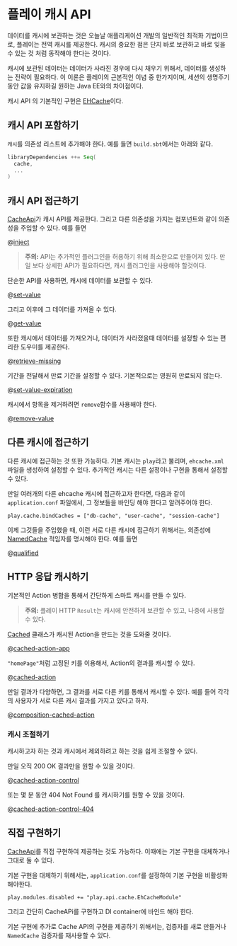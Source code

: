 <!--- Copyright (C) 2009-2015 Typesafe Inc. <http://www.typesafe.com> -->
# 플레이 캐시 API

데이터를 캐시에 보관하는 것은 오늘날 애플리케이션 개발의 일반적인 최적화 기법이므로, 플레이는 전역 캐시를 제공한다. 캐시의 중요한 점은 단지 바로 보관하고 바로 잊을 수 있는 것 처럼 동작해야 한다는 것이다. 

캐시에 보관된 데이터는 데이터가 사라진 경우에 다시 채우기 위해서, 데이터를 생성하는 전략이 필요하다. 이 이론은 플레이의 근본적인 이념 중 한가지이며, 세션의 생명주기 동안 값을 유지하길 원하는 Java EE와의 차이점이다. 

캐시 API 의 기본적인 구현은 [EHCache](http://ehcache.org/)이다.

## 캐시 API 포함하기

`캐시`를 의존성 리스트에 추가해야 한다. 예를 들면 `build.sbt`에서는 아래와 같다.

```scala
libraryDependencies ++= Seq(
  cache,
  ...
)
```

## 캐시 API 접근하기

[CacheApi](api/scala/index.html#play.api.cache.CacheApi)가 캐시 API를 제공한다. 그리고 다른 의존성을 가지는 컴포넌트와 같이 의존성을 주입할 수 있다. 예를 들면

@[inject](code/ScalaCache.scala)

> **주의:** API는 추가적인 플러그인을 허용하기 위해 최소한으로 만들어져 있다. 만일 보다 상세한 API가 필요하다면, 캐시 플러그인을 사용해야 할것이다.

단순한 API를 사용하면, 캐시에 데이터를 보관할 수 있다.

@[set-value](code/ScalaCache.scala)

그리고 이후에 그 데이터를 가져올 수 있다.

@[get-value](code/ScalaCache.scala)

또한 캐시에서 데이터를 가져오거나, 데이터가 사라졌을때 데이터를 설정할 수 있는 편리한 도우미를 제공한다.

@[retrieve-missing](code/ScalaCache.scala)

기간을 전달해서 만료 기간을 설정할 수 있다. 기본적으로는 영원히 만료되지 않는다.

@[set-value-expiration](code/ScalaCache.scala)

캐시에서 항목을 제거하려면 `remove`함수를 사용해야 한다.

@[remove-value](code/ScalaCache.scala)

## 다른 캐시에 접근하기

다른 캐시에 접근하는 것 또한 가능하다. 기본 캐시는 `play`라고 불리며, `ehcache.xml` 파일을 생성하여 설정할 수 있다. 추가적인 캐시는 다른 설정이나 구현을 통해서 설정할 수 있다.

만일 여러개의 다른 ehcache 캐시에 접근하고자 한다면, 다음과 같이 `application.conf` 파일에서, 그 정보들을 바인딩 해야 한다고 알려주어야 한다.

    play.cache.bindCaches = ["db-cache", "user-cache", "session-cache"]

이제 그것들을 주입했을 때, 이런 서로 다른 캐시에 접근하기 위해서는, 의존성에 [NamedCache](api/java/play/cache/NamedCache.html) 적임자를 명시해야 한다. 예를 들면

@[qualified](code/ScalaCache.scala)

## HTTP 응답 캐시하기

기본적인 Action 병합을 통해서 간단하게 스마트 캐시를 만들 수 있다.

> **주의:** 플레이 HTTP `Result`는 캐시에 안전하게 보관할 수 있고, 나중에 사용할 수 있다.

[Cached](api/scala/index.html#play.api.cache.Cached) 클래스가 캐시된 Action을 만드는 것을 도와줄 것이다.

@[cached-action-app](code/ScalaCache.scala)

`"homePage"`처럼 고정된 키를 이용해서, Action의 결과를 캐시할 수 있다.

@[cached-action](code/ScalaCache.scala)

만일 결과가 다양하면, 그 결과를 서로 다른 키를 통해서 캐시할 수 있다. 예를 들어 각각의 사용자가 서로 다른 캐시 결과를 가지고 있다고 하자.

@[composition-cached-action](code/ScalaCache.scala)

### 캐시 조절하기

캐시하고자 하는 것과 캐시에서 제외하려고 하는 것을 쉽게 조절할 수 있다.

만일 오직 200 OK 결과만을 원할 수 있을 것이다.

@[cached-action-control](code/ScalaCache.scala)

또는 몇 분 동안 404 Not Found 를 캐시하기를 원할 수 있을 것이다.

@[cached-action-control-404](code/ScalaCache.scala)

## 직접 구현하기

[CacheApi](api/scala/index.html#play.api.cache.CacheApi)를 직접 구현하여 제공하는 것도 가능하다. 이때에는 기본 구현을 대체하거나 그대로 둘 수 있다.

기본 구현을 대체하기 위해서는, `application.conf`를 설정하여 기본 구현을 비활성화 해야한다.

```
play.modules.disabled += "play.api.cache.EhCacheModule"
```

그리고 간단히 CacheAPi를 구현하고 DI container에 바인드 해야 한다.

기본 구현에 추가로 Cache API의 구현을 제공하기 위해서는, 검증자를 새로 만들거나 `NamedCache` 검증자를 재사용할 수 있다.
